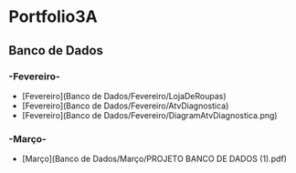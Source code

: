 # Portfolio3A

## Banco de Dados

### -Fevereiro-

- [Fevereiro](Banco de Dados/Fevereiro/LojaDeRoupas)
- [Fevereiro](Banco de Dados/Fevereiro/AtvDiagnostica)
- [Fevereiro](Banco de Dados/Fevereiro/DiagramAtvDiagnostica.png)

### -Março-

- [Março](Banco de Dados/Março/PROJETO BANCO DE DADOS (1).pdf)
